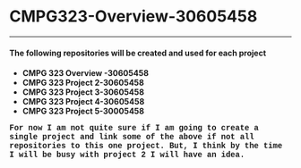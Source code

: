 # CMPG323-Overview-30605458
<!DOCTYPE html>
<html lang="en">
<head>
    <meta charset="UTF-8">
    <meta http-equiv="X-UA-Compatible" content="IE=edge">
    <meta name="viewport" content="width=device-width, initial-scale=1.0">
</head>
<body>
  <hr>
  <H4>The following repositories will be created and used for each project<H4>
  <ul>
    <li>CMPG 323 Overview -30605458 </li>
    <li>CMPG 323 Project 2-30605458 </li>
    <li>CMPG 323 Project 3-30605458 </li>
    <li>CMPG 323 Project 4-30605458 </li>
    <li>CMPG 323 Project 5-30005458 </li>    
  </ul>
  <p style="font-family:courier;">For now I am not quite sure if I am  going to create a single project and link some of the above if not all repositories to this one project. But, I think by the time I will be busy with project 2 I will have an idea.</p>
</body>
</html>

